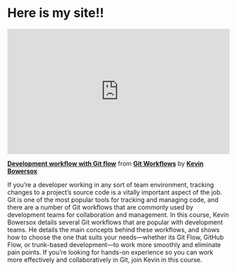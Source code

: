 <h1>Here is my site!!</h1>


<div style="position:relative;height:0;padding-bottom:56.25%"><iframe width="640" height="360" src="https://www.linkedin.com/learning/embed/git-workflows/development-workflow-with-git-flow?autoplay=false&claim=AQEjrci08BOwIQAAAYjpoOGHwxr4HIbyo8QZ2rg5nbck0wbMbJaGknlPDQtSxvfGUvq4cekAaeFXmVYn-_qIoDKcrT0tG2iDlN2773Ixd-TpNS5bFlOgA8s1l7yRd1yaLEmL9rRBMYo0pAxKagVl3tjRFWbAi8JLAR8sQmw82ecQP7keqlREx_gVSufewRD8mWt4yTCHnQL2qHzXW0oOzjHqxBE7m8fM7N7EH6zBEwcOILm7CgcBb3KPTptS2NT8LBe3YI_8NASdocK7flsDf8uo741SBTfS0iCKL1cMEtaz-lGmpb-ZURXWm5hrjcpJKF6tiMFcWxoulELIWLG7Ncled8SkgH2qB9HqQd4mgjgB4JATr2w08X_8N_YUXJ11JqIWLI6R82-l8LFSMTb03DWpwUBoS-VPTdJNA4GuLt-l5J6Yp51P21F3RmVySAbJtuE9xlPpLUPGiAiWcRS0CPYZD8imrCr1M1laftyj7hecwUB00vzN3D5ieJ38IieGCKBzwg3l_LMc_6yKUSJT51CvHOweQvRyWjlz-f2q4HQCtaX_AQvqM6-T8WD-XOuAFHeGq_2DK7EcWznq0yD1sRO0aOTqJq9WT2YJfC1fl4dIMqU3cL5gf0zl9BR3srcyWXWNi7oDqQkh-waA1mhGSyRtR3QIQ5257N_c-qMfmrr0C9JN6D1MqhPq2mUps0p3qdhrl9T0YCPdsRIvm7f0ar_6mSze0j9BPWCT98Ql4fscBeMMtXzrEsdnVxpb5sTUenpY979McAyypEoihsTyoPvrF43Mf4OmvlFFoAhPjkXWKA_xmoPVA2v8hwirgdGhGwsr5HbtS2xoLCqZVSR_m94xRvKk9YHI9PrPZOWBiyXlQuFeIUWidCkrk2vaGyRPY7Aeh93qkeckl6-AkW7o2-3H0q_aPfgmK4Nk7mjEl-C1nKdnaTSxg0G1qBTbUs05m4TIfCWxCzcfCv5_48cG1Wh7yKN4tfCjpstRFoaKY6U5aJR-ZdReGIAYKDZdrhBcBLYrvZgUkYwHvsGw-UDkSg2EqTIgu56aNfY74-KuPEL1hbzXKbLCZljS6Mncyi37e_rOblGpb_LnyL3GA87noFTWcnEAYyun_LQAEjCFoEF8BxAGtrRgqrylpv2j6YE-ZRS0g2ozjYmNOFO2I-oOd0TV-Yp3SHVsJE_KhNaGFxLVpncuZMx8PulmJTiYsaJpL_4T8rrCOergcpe8xm98h7HrH-A&lipi=urn%3Ali%3Apage%3Ad_learning_content%3BaZujyvqLRvqI61r7Fe5gTw%3D%3D&licu" mozallowfullscreen="true" webkitallowfullscreen="true" allowfullscreen="true" frameborder="0" style="position:absolute;width:100%;height:100%;left:0"></iframe></div><p><strong><a href="https://www.linkedin.com/learning/git-workflows/development-workflow-with-git-flow?trk=embed_lil">Development workflow with Git flow</a></strong> from <strong><a href="https://www.linkedin.com/learning/git-workflows?trk=embed_lil">Git Workflows</a></strong> by <strong><a href="https://www.linkedin.com/learning/instructors/kevin-bowersox?trk=embed_lil">Kevin Bowersox</a></strong></p>





If you’re a developer working in any sort of team environment, tracking changes to a project’s source code is a vitally important aspect of the job. Git is one of the most popular tools for tracking and managing code, and there are a number of Git workflows that are commonly used by development teams for collaboration and management. In this course, Kevin Bowersox details several Git workflows that are popular with development teams. He details the main concepts behind these workflows, and shows how to choose the one that suits your needs—whether its Git Flow, GitHub Flow, or trunk-based development—to work more smoothly and eliminate pain points. If you’re looking for hands-on experience so you can work more effectively and collaboratively in Git, join Kevin in this course.
